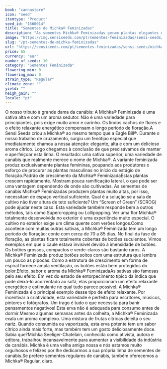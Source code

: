 ```yaml
---
book: "cannastore"
icon: "seed"
itemtype: "Product"
seed_id: "1560014"
title: "Sementes de Michka® Feminizadas"
description: "As sementes Michka® Feminizadas geram plantas elegantes que atingem alturas elevadas, com o aroma de limões e toranjas. Não é adequada para principiantes!"
image: "https://img.sensiseeds.com/pt/sementes-feminizadas/sensi-seeds/michka-image.png"
slug: "/pt-sementes-de-michka-feminizadas"
url: "https://sensiseeds.com/pt/sementes-feminizadas/sensi-seeds/michka?a_aid=cannastore"
price: 65
currency: "eur"
number_of_seeds: 10
category: "Sementes Feminizada"
flowering_min: 0
flowering_max: 0
strain_type: "Regular"
climate_zone: ""
yield: ""
heigh_gain: ""
locale: "pt"
---
```

O nosso tributo à grande dama da canábis: A Michka® Feminizada é uma sativa alta e com um aroma sedutor. Não é uma variedade para principiantes, pois exige muito amor e carinho. Os lindos cachos de flores e o efeito relaxante energético compensam o longo período de floração.A Sensi Seeds criou a Michka® ao mesmo tempo que a Eagle Bill®. Durante o nosso trabalho de cruzamento, surgiu um fenótipo especial que imediatamente chamou a nossa atenção: elegante, alta e com um delicioso aroma cítrico. Logo chegamos à conclusão de que precisávamos de manter e aperfeiçoar esta linha. O resultado: uma sativa superior, uma variedade de canábis que realmente merece o nome de Michka®. A variante feminizada produz exclusivamente plantas femininas, poupando aos produtores o esforço de procurar as plantas masculinas no início do estágio de floração.Padrão de crescimento da Michka® FeminizadaEstas plantas crescem rapidamente. Mostram pouca ramificação lateral, o que pode ser uma vantagem dependendo de onde são cultivadas. As sementes de canábis Michka® Feminizadas produzem plantas muito altas, por isso, necessitam de espaço vertical suficiente. Qual é a solução se a sala de cultivo não tiver altura de teto suficiente? Um “Screen of Green” (SCROG) pode ajudar neste caso. Esta variedade também responde bem a outros métodos, tais como Supercropping ou Lollipopping. Ver uma flor Michka® totalmente desenvolvida no exterior é uma experiência muito especial. O cultivo no exterior exige um clima quente com verões longos.Como acontece com muitas outras sativas, a Michka® Feminizada tem um longo período de floração: conte com cerca de 70 a 85 dias. No final da fase de floração, as plantas ficam totalmente cobertas de botões suculentos. Vimos exemplos em que o caule estava invisível devido à imensidade de botões. Os botões grossos, compactos e verde-claros são bastante raros. A Michka® Feminizada produz botões soltos com uma estrutura que lembra um pouco as pipocas. Como a estrutura de crescimento em forma de espiral fornece ampla ventilação, os botões estão bem protegidos do bolor.Efeito, sabor e aroma da Michka® FeminizadaAs sativas são famosas pelo seu efeito. Em vez do estado de entorpecimento típico da índica que pode deixá-lo acorrentado ao sofá, elas proporcionam um efeito relaxante energético e estimulante no qual tudo parece possível. A Michka® Feminizada é o principal exemplo desse tipo de efeito relaxante. Por incentivar a criatividade, esta variedade é perfeita para escritores, músicos, pintores e fotógrafos. Um trago é tudo o que necessita para banir pensamentos negativos! Esta erva não é adequada para consumo antes de dormir.Mesmo algumas semanas antes da colheita, a Michka® Feminizada exala um aroma complexo. Uma mistura de frutas cítricas deleita o seu nariz. Quando consumida ou vaporizada, esta erva potente tem um sabor cítrico ainda mais forte, mas também tem um gosto deliciosamente doce. Sabia que?Michka Seeliger-Chatelain, conhecida como ativista, autora e editora, trabalhou incansavelmente para aumentar a visibilidade da indústria de canábis. Michka é uma velha amiga nossa e nós estamos muito orgulhosos e felizes por lhe dedicarmos a sua própria linha de sementes de canábis.Se prefere sementes regulares de canábis, também oferecemos a Michka® Regular, claro.
